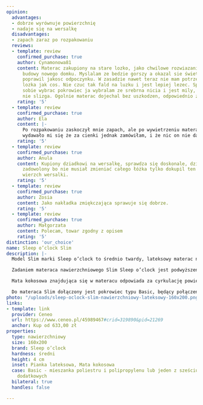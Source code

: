```yaml
---
opinion:
  advantages:
  - dobrze wyrównuje powierzchnię
  - nadaje się na wersalkę
  disadvantages:
  - zapach zaraz po rozpakowaniu
  reviews:
  - template: review
    confirmed_purchase: true
    author: Cynamonowa81
    content: Materac zakupiony na stare lozko, jako chwilowe rozwiazanie az nie zakonczymy
      budowy nowego domku. Myslalam ze bedzie gorszy a okazal sie świetny, bardzo
      poprawil jakosc odpoczynku. W zasadzie nawet teraz nie mam potrzeby wymieniac
      lozka jak cos. Nie czuc tak fald na luzku i jest lepiej lezec. Spoko ze mozna
      sobie wybrac pokrowiec ja wybralam ze srebrna nicia i jest mily, czysty i sie
      nie slizga. Ogolnie materac dojechal bez uszkodzen, odpowiednio zapakowany.
    rating: '5'
  - template: review
    confirmed_purchase: true
    author: Ela
    content: |-
      Po rozpakowaniu zaskoczył mnie zapach, ale po wywietrzeniu materaca już nie czuć, zniknął i jest ok,
      wydawało mi się że za cienki jednak zamówiłam, i że nic on nie da, jednak jakość snu zdecydowanie się poprawiła, śpię lepiej, wygodniej i nie bolą już plecy
    rating: '5'
  - template: review
    confirmed_purchase: true
    author: Anula
    content: Kupiony dziadkowi na wersalkę, sprawdza się doskonale, dziadek bardzo
      zadowolony bo nie musiał zmieniać całego łóżka tylko dokupil ten materac na
      wierzch wersalki.
    rating: '5'
  - template: review
    confirmed_purchase: true
    author: Zosia
    content: Jako nakładka zmiękczająca sprawuje się dobrze.
    rating: '5'
  - template: review
    confirmed_purchase: true
    author: Małgorzata
    content: Polecam, towar zgodny z opisem
    rating: '5'
distinction: 'our_choice'
name: Sleep o’clock Slim
description: |-
  Model Slim marki Sleep o’clock to średnio twardy, lateksowy materac nawierzchniowy. Do jego produkcji wykorzystana została mata kokosowa, którą pokryto warstwą pianki lateksowej. Producent sugeruje podczas użytkowania materaca Slim, aby mata kokosowa znajdowała się na jego spodzie. Jednak można z powodzeniem użytkować go dwustronnie.

  Zadaniem materaca nawierzchniowego Slim Sleep o’clock jest podwyższenie komfortu snu wypoczywającego, w momencie, gdy kanapa, czy materac główny okazuje się niewystarczający lub niewygodny. Nie można więc zastąpić nim materaca głównego. Jest to wyłącznie dodatkowa warstwa zmiękczająca lub wyrównująca powierzchnię.

  Mata kokosowa znajdująca się w materacu odpowiada za cyrkulację powietrza wewnątrz produktu, dbając o wysoką higienę wypoczynku. Natomiast dzięki wykorzystanej do produkcji lateksowej pianki, model świetnie dopasowuje się do sylwetki użytkownika, a jednocześnie stanowi podparcie dla tych części ciała, które są najbardziej obciążone w ciągu dnia. Podczas jego użytkowania można pozbyć się mało komfortowych ucisków. Takie właściwości materaca klasyfikują go do grupy ortopedycznych. Stawiając na model Slim Sleep o’clock użytkownik zapewnia sobie wygodny, a przede wszystkim zdrowy sen.

  Do materaca Slim dołączony jest pokrowiec typu Basic, będący połączeniem włókien poliestrowych i polipropylenowych. Okrycie jest miękkie, elastyczne i nie odkształca się podczas użytkowania. Ponadto producent oferuje użytkownikom materaca aż sześć dodatkowych wariantów pokrowców o różnych właściwościach.
photo: "/uploads/sleep-oclock-slim-nawierzchniowy-lateksowy-160x200.png"
links:
- template: link
  provider: Ceneo
  url: https://www.ceneo.pl/45989467#crid=319890&pid=21269
  anchor: Kup od 633,00 zł
properties:
  type: nawierzchniowy
  size: 160x200
  brand: Sleep o’clock
  hardness: średni
  height: 4 cm
  inset: Pianka lateksowa, Mata kokosowa
  case: Basic - mieszanka poliestru i polipropylenu lub jeden z sześciu wariantów
    dodatkowych
  bilateral: true
  handles: false

---
```

